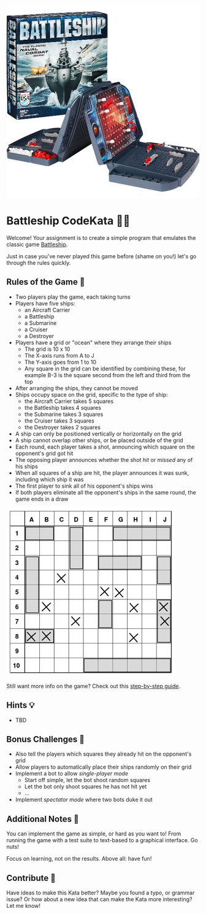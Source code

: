 ![Battleship Game](battleship_game.webp)

# Battleship CodeKata 🚢💥

Welcome! Your assignment is to create a simple program that emulates the classic game [Battleship](https://en.wikipedia.org/wiki/Battleship_(game)).

Just in case you've never played this game before (shame on you!) let's go through the rules quickly.

## Rules of the Game 📜
* Two players play the game, each taking turns
* Players have five ships:
    * an Aircraft Carrier
    * a Battleship
    * a Submarine
    * a Cruiser
    * a Destroyer
* Players have a grid or "ocean" where they arrange their ships
    * The grid is 10 x 10
    * The X-axis runs from A to J
    * The Y-axis goes from 1 to 10
    * Any square in the grid can be identified by combining these, for example B-3 is the square second from the left and third from the top
* After arranging the ships, they cannot be moved
* Ships occupy space on the grid, specific to the type of ship:
    * the Aircraft Carrier takes 5 squares
    * the Battleship takes 4 squares
    * the Submarine takes 3 squares
    * the Cruiser takes 3 squares
    * the Destroyer takes 2 squares
* A ship can only be positioned vertically or horizontally on the grid
* A ship cannot overlap other ships, or be placed outside of the grid
* Each round, each player takes a shot, announcing which square on the opponent's grid got hit
* The opposing player announces whether the shot _hit_ or _missed_ any of his ships
* When all squares of a ship are hit, the player announces it was sunk, including which ship it was
* The first player to sink all of his opponent's ships wins
* If both players eliminate all the opponent's ships in the same round, the game ends in a draw

![Battleship Game Board](battleship_board.png)

Still want more info on the game? Check out this [step-by-step guide](https://www.wikihow.com/Play-Battleship).

## Hints 💡
* TBD

## Bonus Challenges 🥵
* Also tell the players which squares they already hit on the opponent's grid
* Allow players to automatically place their ships randomly on their grid
* Implement a bot to allow _single-player mode_
    * Start off simple, let the bot shoot random squares
    * Let the bot only shoot squares he has not hit yet
    * ...
* Implement _spectator mode_ where two bots duke it out

## Additional Notes 📝
You can implement the game as simple, or hard as you want to! From running the game with a test suite to text-based to a graphical interface. Go nuts!

Focus on learning, not on the results. Above all: have fun!

## Contribute 🙋
Have ideas to make this Kata better? Maybe you found a typo, or grammar issue? Or how about a new idea that can make the Kata more interesting? Let me know!
